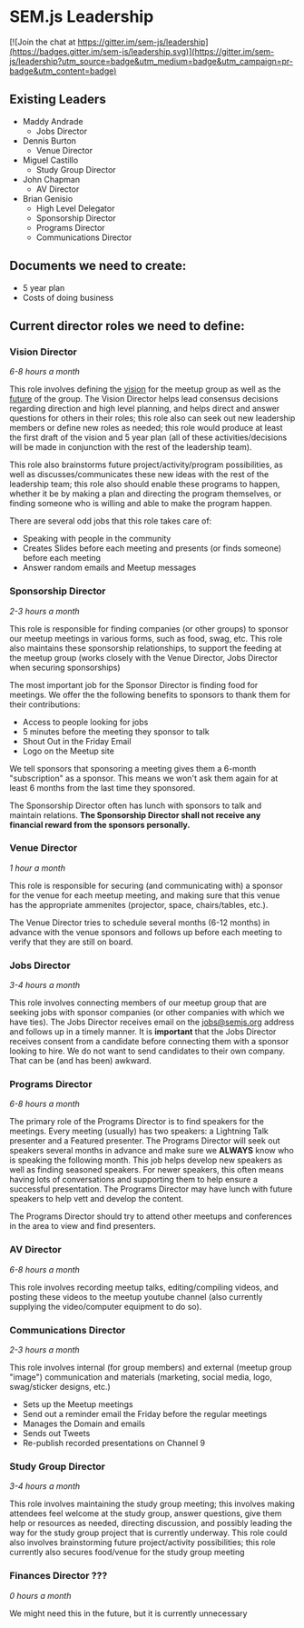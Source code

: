 # SEM.js Leadership

[![Join the chat at https://gitter.im/sem-js/leadership](https://badges.gitter.im/sem-js/leadership.svg)](https://gitter.im/sem-js/leadership?utm_source=badge&utm_medium=badge&utm_campaign=pr-badge&utm_content=badge)

## Existing Leaders
- Maddy Andrade
  - Jobs Director
- Dennis Burton
  - Venue Director
- Miguel Castillo
  - Study Group Director
- John Chapman
  - AV Director
- Brian Genisio
  - High Level Delegator
  - Sponsorship Director
  - Programs Director
  - Communications Director

## Documents we need to create:
- 5 year plan
- Costs of doing business

## Current director roles we need to define:
### Vision Director
*6-8 hours a month*

This role involves defining the [vision](vision.md) for the meetup group as well as the [future](future.md) of the group.  The Vision Director helps lead consensus decisions regarding direction and high level planning, and helps direct and answer questions for others in their roles; this role also can seek out new leadership members or define new roles as needed; this role would produce at least the first draft of the vision and 5 year plan  (all of these activities/decisions will be made in conjunction with the rest of the leadership team).

This role also brainstorms future project/activity/program possibilities, as well as discusses/communicates these new ideas with the rest of the leadership team; this role also should enable these programs to happen, whether it be by making a plan and directing the program themselves, or finding someone who is willing and able to make the program happen.

There are several odd jobs that this role takes care of:
- Speaking with people in the community
- Creates Slides before each meeting and presents (or finds someone) before each meeting
- Answer random emails and Meetup messages


### Sponsorship Director
*2-3 hours a month*

This role is responsible for finding companies (or other groups) to sponsor our meetup meetings in various forms, such as food, swag, etc. This role also maintains these sponsorship relationships, to support the feeding at the meetup group (works closely with the Venue Director, Jobs Director when securing sponsorships)

The most important job for the Sponsor Director is finding food for meetings.  We offer the the following benefits to sponsors to thank them for their contributions:

- Access to people looking for jobs
- 5 minutes before the meeting they sponsor to talk
- Shout Out in the Friday Email
- Logo on the Meetup site

We tell sponsors that sponsoring a meeting gives them a 6-month "subscription" as a sponsor.  This means we won't ask them again for at least 6 months from the last time they sponsored.  

The Sponsorship Director often has lunch with sponsors to talk and maintain relations.  **The Sponsorship Director shall not receive any financial reward from the sponsors personally.**

### Venue Director
*1 hour a month*

This role is responsible for securing (and communicating with) a sponsor for the venue for each meetup meeting, and making sure that this venue has the appropriate ammenites (projector, space, chairs/tables, etc.).

The Venue Director tries to schedule several months (6-12 months) in advance with the venue sponsors and follows up before each meeting to verify that they are still on board.

### Jobs Director
*3-4 hours a month*

This role involves connecting members of our meetup group that are seeking jobs with sponsor companies (or other companies with which we have ties).  The Jobs Director receives email on the jobs@semjs.org address and follows up in a timely manner.  It is **important** that the Jobs Director receives consent from a candidate before connecting them with a sponsor looking to hire.  We do not want to send candidates to their own company.  That can be (and has been) awkward.

### Programs Director
*6-8 hours a month*

The primary role of the Programs Director is to find speakers for the meetings.  Every meeting (usually) has two speakers: a Lightning Talk presenter and a Featured presenter.  The Programs Director will seek out speakers several months in advance and make sure we **ALWAYS** know who is speaking the following month.  This job helps develop new speakers as well as finding seasoned speakers.  For newer speakers, this often means having lots of conversations and supporting them to help ensure a successful presentation.  The Programs Director may have lunch with future speakers to help vett and develop the content.  

The Programs Director should try to attend other meetups and conferences in the area to view and find presenters.

### AV Director
*6-8 hours a month*

This role involves recording meetup talks, editing/compiling videos, and posting these videos to the meetup youtube channel (also currently supplying the video/computer equipment to do so).

### Communications Director
*2-3 hours a month*

This role involves internal (for group members) and external (meetup group "image") communication and materials (marketing, social media, logo, swag/sticker designs, etc.)

- Sets up the Meetup meetings
- Send out a reminder email the Friday before the regular meetings
- Manages the Domain and emails
- Sends out Tweets
- Re-publish recorded presentations on Channel 9

### Study Group Director
*3-4 hours a month*

This role involves maintaining the study group meeting; this involves making attendees feel welcome at the study group, answer questions, give them help or resources as needed, directing discussion, and possibly leading the way for the study group project that is currently underway.  This role could also involves brainstorming future project/activity possibilities; this role currently also secures food/venue for the study group meeting

### Finances Director ???
*0 hours a month*

We might need this in the future, but it is currently unnecessary
